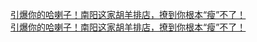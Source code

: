   
[引爆你的哈喇子！南阳这家胡羊排店，撩到你根本“瘦”不了！](http://www.dianyue.me/archives/876/ltx6dzmf4ee5icqq/)  
[引爆你的哈喇子！南阳这家胡羊排店，撩到你根本“瘦”不了！](http://www.dianyue.me/archives/588/hnsbz1buof9zknht/)